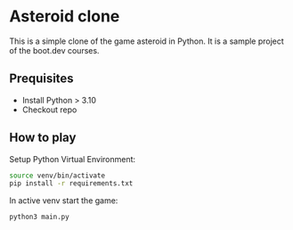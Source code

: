 # Asteroid clone

This is a simple clone of the game asteroid in Python. It is a sample project of the boot.dev courses.

## Prequisites 

* Install Python > 3.10
* Checkout repo

## How to play

Setup Python Virtual Environment: 

```sh
source venv/bin/activate
pip install -r requirements.txt
```

In active venv start the game:

```sh
python3 main.py
```
